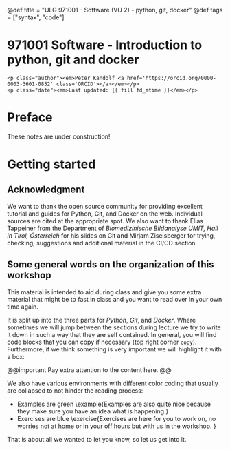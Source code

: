 @def title = "ULG 971001 - Software (VU 2) - python, git, docker"
@def tags = ["syntax", "code"]

# 971001 Software - Introduction to python, git and docker
~~~
<p class="author"><em>Peter Kandolf <a href='https://orcid.org/0000-0003-3601-0852' class='ORCID'></a></em></p>
<p class="date"><em>Last updated: {{ fill fd_mtime }}</em></p>
~~~

# Preface

These notes are under construction!
 

# Getting started 


## Acknowledgment

We want to thank the open source community for providing excellent tutorial and guides for Python, Git, and Docker on the web. Individual sources are cited at the appropriate spot. 
We also want to thank Elias Tappeiner from the Department of _Biomedizinische Bildanalyse
UMIT, Hall in Tirol, Österreich_ for his slides on Git and
Mirjam Ziselsberger for trying, checking, suggestions and additional material in the CI/CD section.


## Some general words on the organization of this workshop

This material is intended to aid during class and give you some extra material that might be to fast in class and you want to read over in your own time again. 

It is split up into the three parts for *Python*, *Git*, and *Docker*. 
Where sometimes we will jump between the sections during lecture we try to write it down in such a way that they are self contained. 
In general, you will find code blocks that you can copy if necessary (top right corner `copy`). Furthermore, if we think something is very important we will highlight it with a box:

@@important
Pay extra attention to the content here.
@@

We also have various environments with different color coding that usually are collapsed to not hinder the reading process:
- Examples are green
\example{Examples are also quite nice because they make sure you have an idea what is happening.}
- Exercises are blue
\exercise{Exercises are here for you to work on, no worries not at home or in your off hours but with us in the workshop.
}

That is about all we wanted to let you know, so let us get into it.
